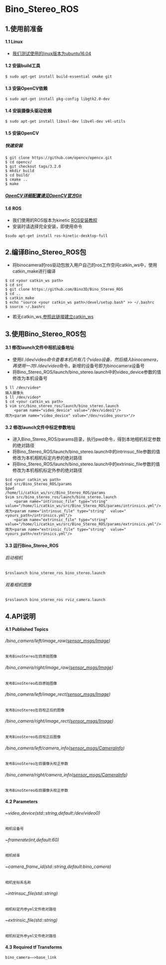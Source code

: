 # Bino_Stereo_ROS
## 1.使用前准备
#### 1.1 Linux
* [我们测试使用的linux版本为ubuntu16.04](https://www.ubuntu.com/download/desktop)

#### 1.2 安装build工具
```
$ sudo apt-get install build-essential cmake git
```
#### 1.3 安装OpenCV依赖
```
$ sudo apt-get install pkg-config libgtk2.0-dev
```
#### 1.4 安装摄像头驱动依赖
```
$ sudo apt-get install libssl-dev libv4l-dev v4l-utils
```
#### 1.5 安装OpenCV
##### 快速安装
```
$ git clone https://github.com/opencv/opencv.git
$ cd opencv/
$ git checkout tags/3.2.0
$ mkdir build
$ cd build/
$ cmake ..
$ make
```
##### [OpenCV详细配置请见OpenCV官方Git](https://github.com/opencv/opencv)

#### 1.6 ROS

* 我们使用的ROS版本为kinetic   [ROS安装教程](http://wiki.ros.org/kinetic/Installation/Ubuntu)
* 安装时请选择完全安装，即使用命令

```
$sudo apt-get install ros-kinetic-desktop-full
```

## 2.编译Bino_Stereo_ROS包
* 将binocamera的ros驱动包放入用户自己的ros工作空间catkin_ws中，使用catkin_make进行编译

```
$ cd <your catkin_ws path>
$ cd src
$ git clone https://github.com/Bino3D/Bino_Stereo_ROS
$ cd ..
$ catkin_make
$ echo "source <your catkin_ws path>/devel/setup.bash" >> ~/.bashrc
$ source ~/.bashrc 
```
* 若无catkin_ws,[参照此链接建立catkin_ws](http://wiki.ros.org/catkin/Tutorials/create_a_workspace)

## 3.使用Bino_Stereo_ROS包
#### 3.1 修改launch文件中相机设备地址
* 使用ll /dev/video*命令查看本机共有几个video设备，然后插入binocamera，再使用一次ll /dev/video*命令，新增的设备号即为binocamera设备号
* 将Bino_Stereo_ROS/launch/bino_stereo.launch中的video_device参数的值修改为本机设备号

```
$ ll /dev/video*
插入摄像头
$ ll /dev/video*
$ cd <your catkin_ws path>
$ vim src/bino_stereo_ros/launch/bino_stereo.launch
    <param name="video_device" value="/dev/video1"/> 
改为<param name="video_device" value="/dev/<video_yours>"/>
```
#### 3.2 修改launch文件中标定参数地址
* 进入Bino_Stereo_ROS/params目录，执行pwd命令，得到本地相机标定参数的绝对路径
* 将Bino_Stereo_ROS/launch/bino_stereo.launch中的intrinsuc_file参数的值修改为本机相机标定内参的绝对路径
* 将Bino_Stereo_ROS/launch/bino_stereo.launch中的extrinsic_file参数的值修改为本机相机标定外参的绝对路径

```
$cd <your catkin_ws path>
$cd src/Bino_Stereo_ROS/params
$pwd
/home/li/catkin_ws/src/Bino_Stereo_ROS/params
$vim src/bino_stereo_ros/launch/bino_stereo.launch
    <param name="intrinsuc_file" type="string"  value="/home/li/catkin_ws/src/Bino_Stereo_ROS/params/intrinsics.yml"/>
改为<param name="intrinsuc_file" type="string"  value="<yours_path>/intrinsics.yml"/>
    <param name="extrinsic_file" type="string"  value="/home/li/catkin_ws/src/Bino_Stereo_ROS/params/extrinsics.yml"/> 
改为<param name="extrinsic_file" type="string"  value="<yours_path>/extrinsics.yml"/> 
```
#### 3.3 运行Bino_Stereo_ROS 
###### 启动相机
```
$roslaunch bino_stereo_ros bino_stereo.launch
```
###### 观看相机图像
```
$roslaunch bino_stereo_ros rviz_camera.launch
```
## 4.API说明

#### 4.1 Published Topics
###### /bino_camera/left/image_raw([sensor_msgs/Image](http://docs.ros.org/api/sensor_msgs/html/msg/Image.html))
    发布BinoStereo左目原始图像  		
###### /bino_camera/right/image_raw([sensor_msgs/Image](http://docs.ros.org/api/sensor_msgs/html/msg/Image.html))
    发布BinoStereo右目原始图像  		
###### /bino_camera/left/image_rect([sensor_msgs/Image](http://docs.ros.org/api/sensor_msgs/html/msg/Image.html))
    发布BinoStereo左目校正后的图像  		
###### /bino_camera/right/image_rect([sensor_msgs/Image](http://docs.ros.org/api/sensor_msgs/html/msg/Image.html))
    发布BinoStereo右目校正后图像  		
###### /bino_camera/left/camera_info([sensor_msgs/CameraInfo](http://docs.ros.org/api/sensor_msgs/html/msg/CameraInfo.html))
    发布BinoStereo左目摄像头校正参数  		
###### /bino_camera/right/camera_info([sensor_msgs/CameraInfo](http://docs.ros.org/api/sensor_msgs/html/msg/CameraInfo.html))
    发布BinoStereo右目摄像头校正参数  

#### 4.2 Parameters
###### ~video_device(std::string,default:/dev/video0)
    相机设备号
###### ~framerate(int,default:60)
    相机帧率
###### ~camera_frame_id(std::string,default:bino_camera)
    相机坐标系名称
###### ~intrinsuc_file(std::string)
    相机标定内参yml文件绝对路径
###### ~extrinsic_file(std::string)
    相机标定外参yml文件绝对路径

#### 4.3 Required tf Transforms
    bino_camera——>base_link


